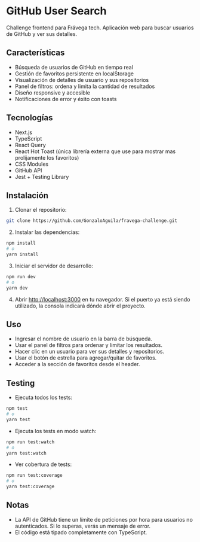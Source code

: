 # GitHub User Search

Challenge frontend para Frávega tech.
Aplicación web para buscar usuarios de GitHub y ver sus detalles.

## Características

- Búsqueda de usuarios de GitHub en tiempo real
- Gestión de favoritos persistente en localStorage
- Visualización de detalles de usuario y sus repositorios
- Panel de filtros: ordena y limita la cantidad de resultados
- Diseño responsive y accesible
- Notificaciones de error y éxito con toasts

## Tecnologías

- Next.js
- TypeScript
- React Query
- React Hot Toast (única librería externa que use para mostrar mas prolijamente los favoritos)
- CSS Modules
- GitHub API
- Jest + Testing Library

## Instalación

1. Clonar el repositorio:
```bash
git clone https://github.com/GonzaloAguila/fravega-challenge.git
```

2. Instalar las dependencias:
```bash
npm install
# o
yarn install
```

3. Iniciar el servidor de desarrollo:
```bash
npm run dev
# o
yarn dev
```

4. Abrir [http://localhost:3000](http://localhost:3000) en tu navegador.
   Si el puerto ya está siendo utilizado, la consola indicará dónde abrir el proyecto.

## Uso

- Ingresar el nombre de usuario en la barra de búsqueda.
- Usar el panel de filtros para ordenar y limitar los resultados.
- Hacer clic en un usuario para ver sus detalles y repositorios.
- Usar el botón de estrella para agregar/quitar de favoritos.
- Acceder a la sección de favoritos desde el header.

## Testing

- Ejecuta todos los tests:
```bash
npm test
# o
yarn test
```
- Ejecuta los tests en modo watch:
```bash
npm run test:watch
# o
yarn test:watch
```
- Ver cobertura de tests:
```bash
npm run test:coverage
# o
yarn test:coverage
```

## Notas

- La API de GitHub tiene un límite de peticiones por hora para usuarios no autenticados. Si lo superas, verás un mensaje de error.
- El código está tipado completamente con TypeScript.
